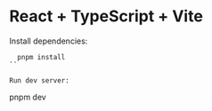 # React + TypeScript + Vite

Install dependencies:
```
  pnpm install
``

Run dev server:
```
  pnpm dev
```